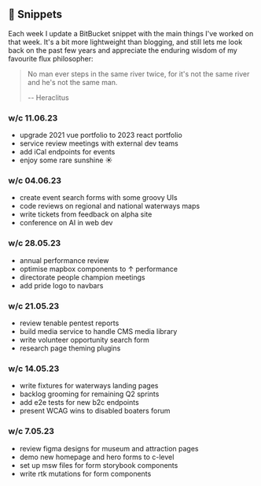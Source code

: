 ## 📅 Snippets

Each week I update a BitBucket snippet with the main things I've worked on that week. It's a bit more lightweight than blogging, and still lets me look back on the past few years and appreciate the enduring wisdom of my favourite flux philosopher:

> No man ever steps in the same river twice, for it's not the same river and he's not the same man.
>
> -- Heraclitus

### w/c 11.06.23
- upgrade 2021 vue portfolio to 2023 react portfolio
- service review meetings with external dev teams
- add iCal endpoints for events
- enjoy some rare sunshine ☀️

### w/c 04.06.23
- create event search forms with some groovy UIs
- code reviews on regional and national waterways maps
- write tickets from feedback on alpha site
- conference on AI in web dev

### w/c 28.05.23
- annual performance review
- optimise mapbox components to ↑ performance
- directorate people champion meetings
- add pride logo to navbars

### w/c 21.05.23
- review tenable pentest reports
- build media service to handle CMS media library
- write volunteer opportunity search form
- research page theming plugins

### w/c 14.05.23
- write fixtures for waterways landing pages
- backlog grooming for remaining Q2 sprints
- add e2e tests for new b2c endpoints
- present WCAG wins to disabled boaters forum

### w/c 7.05.23
- review figma designs for museum and attraction pages
- demo new homepage and hero forms to c-level
- set up msw files for form storybook components
- write rtk mutations for form components